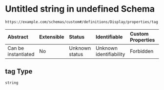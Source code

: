 # Untitled string in undefined Schema

```txt
https://example.com/schemas/custom#/definitions/Display/properties/tag
```



| Abstract            | Extensible | Status         | Identifiable            | Custom Properties | Additional Properties | Access Restrictions | Defined In                                                                   |
| :------------------ | :--------- | :------------- | :---------------------- | :---------------- | :-------------------- | :------------------ | :--------------------------------------------------------------------------- |
| Can be instantiated | No         | Unknown status | Unknown identifiability | Forbidden         | Allowed               | none                | [FRW.form.schema.json\*](../out/FRW.form.schema.json "open original schema") |

## tag Type

`string`
